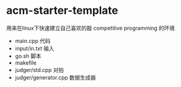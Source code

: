 # acm-starter-template

用来在linux下快速建立自己喜欢的敲 competitive programming 的环境

+ main.cpp 代码
+ input/in.txt 输入
+ go.sh 脚本
+ makefile
+ judger/std.cpp 对拍
+ judger/generator.cpp 数据生成器
